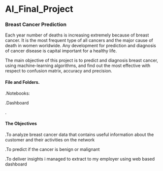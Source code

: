 # AI_Final_Project

###   Breast Cancer Prediction 

Each year number of deaths is increasing extremely because of breast cancer. 
It is the most frequent type of all cancers and the major cause of death in women worldwide.
Any development for prediction and diagnosis of cancer disease is capital important for a healthy life.

The main objective of this project is to predict and diagnosis breast cancer, using machine-learning algorithms,
and find out the most effective with respect to confusion matrix, accuracy and precision.

#### File and Folders.

.Notebooks: 

.Dashboard 

.

#### The Objectives

.To analyze breast cancer data that contains useful information about the customer and their activities on the network 

.To predict if the cancer is benign or malignant 

.To deliver insights i managed to extract to my employer using web based dashboard 
